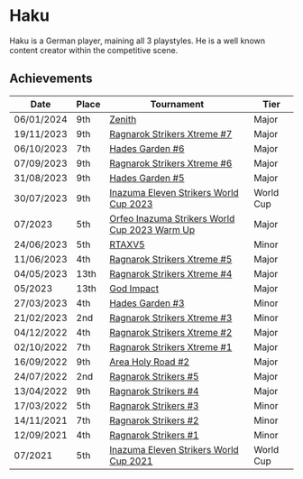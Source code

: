 # Haku

Haku is a German player, maining all 3 playstyles. 
He is a well known content creator within the competitive scene.

## Achievements

| Date | Place | Tournament | Tier |
| - | - | - | - |
| 06/01/2024 | 9th | [Zenith](/inapedia/tournaments/misc/zenith.md) | Major |
| 19/11/2023 | 9th | [Ragnarok Strikers Xtreme #7](/inapedia/tournaments/ragna/ragnax7.md) | Major |
| 06/10/2023 | 7th | [Hades Garden #6](/inapedia/tournaments/hg/hg6.md) | Major |
| 07/09/2023 | 9th | [Ragnarok Strikers Xtreme #6](/inapedia/tournaments/ragna/ragnax6.md) | Major |
| 31/08/2023 | 9th | [Hades Garden #5](/inapedia/tournaments/hg/hg5.md) | Major |
| 30/07/2023 | 9th | [Inazuma Eleven Strikers World Cup 2023](/inapedia/tournaments/worldcup23.md) | World Cup |
| 07/2023 | 5th | [Orfeo Inazuma Strikers World Cup 2023 Warm Up](/inapedia/tournaments/misc/orfeowc.md) | Major |
| 24/06/2023 | 5th | [RTAXV5](/inapedia/tournaments/rtaxv/rtaxv5.md) | Minor |
| 11/06/2023 | 4th | [Ragnarok Strikers Xtreme #5](/inapedia/tournaments/ragna/ragnax5.md) | Major |
| 04/05/2023 | 13th | [Ragnarok Strikers Xtreme #4](/inapedia/tournaments/ragna/ragnax4.md) | Major |
| 05/2023 | 13th | [God Impact](/inapedia/tournaments/misc/godimpact.md) | Major |
| 27/03/2023 | 4th | [Hades Garden #3](/inapedia/tournaments/hg/hg3.md) | Minor |
| 21/02/2023 | 2nd | [Ragnarok Strikers Xtreme #3](/inapedia/tournaments/ragna/ragnax3.md) | Minor |
| 04/12/2022 | 4th | [Ragnarok Strikers Xtreme #2](/inapedia/tournaments/ragna/ragnax2.md) | Major |
| 02/10/2022 | 7th | [Ragnarok Strikers Xtreme #1](/inapedia/tournaments/ragna/ragnax1.md) | Major |
| 16/09/2022 | 9th | [Area Holy Road #2](/inapedia/tournaments/misc/holyroad2.md) | Major |
| 24/07/2022 | 2nd | [Ragnarok Strikers #5](/inapedia/tournaments/ragna/ragna5.md) | Major |
| 13/04/2022 | 9th | [Ragnarok Strikers #4](/inapedia/tournaments/ragna/ragna4.md) | Major |
| 17/03/2022 | 5th | [Ragnarok Strikers #3](/inapedia/tournaments/ragna/ragna3.md) | Minor |
| 14/11/2021 | 7th | [Ragnarok Strikers #2](/inapedia/tournaments/ragna/ragna2.md) | Minor |
| 12/09/2021 | 4th | [Ragnarok Strikers #1](/inapedia/tournaments/ragna/ragna1.md) | Minor |
| 07/2021 | 5th | [Inazuma Eleven Strikers World Cup 2021](/inapedia/tournaments/worldcup21.md) | World Cup |

